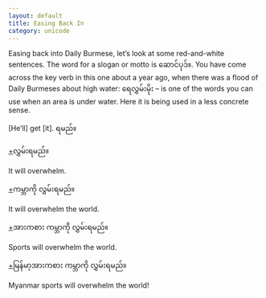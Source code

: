 ```yaml
---
layout: default
title: Easing Back In
category: unicode
---
```


<p>Easing back into Daily Burmese, let’s look at some red-and-white sentences. The word for a slogan or motto is <span class='mm3'>ဆောင်ပုဒ်။</span>. You have come across the key verb in this one about a year ago, when there was a flood of Daily Burmeses about high water: <span class='mm3'>ရေလွှမ်းမိုး</span> – is one of the words you can use when an area is under water. Here it is being used in a less concrete sense.</p>

<p>[He’ll] get [it].<span class='mm3'> ရမည်။</span></p>

<p class='hide-trigger'><a href="#">+</a><span class='mm3'>လွှမ်းရမည်။</span></p>
<p class='hide-this'>It will overwhelm.</p>

<p class='hide-trigger'><a href="#">+</a><span class='mm3'>ကမ္ဘာကို လွှမ်းရမည်။</span></p>
<p class='hide-this'>It will overwhelm the world.</p>

<p class='hide-trigger'><a href="#">+</a><span class='mm3'>အားကစား ကမ္ဘာကို လွှမ်းရမည်။</span></p>
<p class='hide-this'>Sports will overwhelm the world.</p>

<p class='hide-trigger'><a href="#">+</a><span class='mm3'>မြန်မာ့အားကစား ကမ္ဘာကို လွှမ်းရမည်။</span></p>
<p class='hide-this'>Myanmar sports will overwhelm the world!</p>

